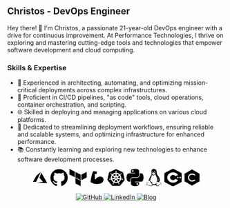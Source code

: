 ## Christos - DevOps Engineer

Hey there! 👋 I'm Christos, a passionate 21-year-old DevOps engineer with a drive for continuous improvement. At Performance Technologies, I thrive on exploring and mastering cutting-edge tools and technologies that empower software development and cloud computing.

### Skills & Expertise

- 💼 Experienced in architecting, automating, and optimizing mission-critical deployments across complex infrastructures.
- 🚀 Proficient in CI/CD pipelines, "as code" tools, cloud operations, container orchestration, and scripting.
- 🌐 Skilled in deploying and managing applications on various cloud platforms.
- 🔧 Dedicated to streamlining deployment workflows, ensuring reliable and scalable systems, and optimizing infrastructure for enhanced performance.
- 📚 Constantly learning and exploring new technologies to enhance software development processes.

<p align="center">
  <img src="icons/black/azure.png" alt="Azure" title="Azure" width="40" height="40"/>
  <img src="icons/black/github.png" alt="GitHub" title="GitHub" width="40" height="40"/>
  <img src="icons/black/terraform.png" alt="Terraform" title="Terraform" width="40" height="40"/>
  <img src="icons/black/bicep.png" alt="Bicep" title="Bicep" width="40" height="40"/>
  <img src="icons/black/kubernetes.png" alt="Kubernetes" title="Kubernetes" width="40" height="40"/>
  <img src="icons/black/python.png" alt="Python" title="Python" width="40" height="40"/>
  <img src="icons/black/linux.png" alt="Linux" title="Linux" width="40" height="40"/>
  <img src="icons/black/cpp.png" alt="C++" title="C++" width="40" height="40"/>
  <img src="icons/black/c.png" alt="C" title="C" width="40" height="40"/>
</p>

<p align="center">
  <a href="https://github.com/christosgalano">
    <img src="https://img.shields.io/github/followers/christosgalano?label=Follow&style=social" alt="GitHub">
  </a>
  <a href="https://www.linkedin.com/in/christos-galanopoulos">
    <img src="https://img.shields.io/badge/Connect-LinkedIn-blue?label=Follow&style=social" alt="LinkedIn">
  </a>
  <a href="https://christosgalano.github.io/">
    <img src="https://img.shields.io/badge/Blog-Visit-black?style=plastic&logo=rss" alt="Blog" title="Blog">
  </a>
</p>
